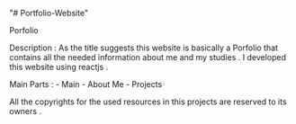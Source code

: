 "# Portfolio-Website" 

Porfolio 

Description : As the title suggests this website is basically a Porfolio that 
contains all the needed information about me and my studies .
I developed this website using reactjs .

Main Parts :
    - Main 
    - About Me 
    - Projects 


All the copyrights for the used resources in this projects are reserved to its owners .
